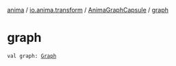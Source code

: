 [anima](../../index.md) / [io.anima.transform](../index.md) / [AnimaGraphCapsule](index.md) / [graph](./graph.md)

# graph

`val graph: `[`Graph`](../../io.anima.graph/-graph/index.md)